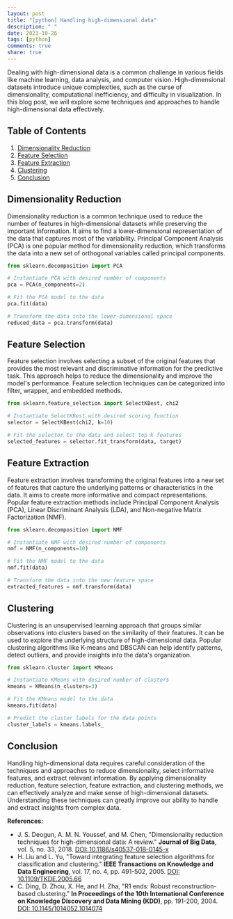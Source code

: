```yaml
---
layout: post
title: "[python] Handling high-dimensional data"
description: " "
date: 2023-10-26
tags: [python]
comments: true
share: true
---
```


Dealing with high-dimensional data is a common challenge in various fields like machine learning, data analysis, and computer vision. High-dimensional datasets introduce unique complexities, such as the curse of dimensionality, computational inefficiency, and difficulty in visualization. In this blog post, we will explore some techniques and approaches to handle high-dimensional data effectively.

## Table of Contents

1. [Dimensionality Reduction](#dimensionality-reduction)
2. [Feature Selection](#feature-selection)
3. [Feature Extraction](#feature-extraction)
4. [Clustering](#clustering)
5. [Conclusion](#conclusion)

## Dimensionality Reduction <a name="dimensionality-reduction"></a>

Dimensionality reduction is a common technique used to reduce the number of features in high-dimensional datasets while preserving the important information. It aims to find a lower-dimensional representation of the data that captures most of the variability. Principal Component Analysis (PCA) is one popular method for dimensionality reduction, which transforms the data into a new set of orthogonal variables called principal components.

```python
from sklearn.decomposition import PCA

# Instantiate PCA with desired number of components
pca = PCA(n_components=2)

# Fit the PCA model to the data
pca.fit(data)

# Transform the data into the lower-dimensional space
reduced_data = pca.transform(data)
```

## Feature Selection <a name="feature-selection"></a>

Feature selection involves selecting a subset of the original features that provides the most relevant and discriminative information for the predictive task. This approach helps to reduce the dimensionality and improve the model's performance. Feature selection techniques can be categorized into filter, wrapper, and embedded methods.

```python
from sklearn.feature_selection import SelectKBest, chi2

# Instantiate SelectKBest with desired scoring function
selector = SelectKBest(chi2, k=10)

# Fit the selector to the data and select top k features
selected_features = selector.fit_transform(data, target)
```

## Feature Extraction <a name="feature-extraction"></a>

Feature extraction involves transforming the original features into a new set of features that capture the underlying patterns or characteristics in the data. It aims to create more informative and compact representations. Popular feature extraction methods include Principal Component Analysis (PCA), Linear Discriminant Analysis (LDA), and Non-negative Matrix Factorization (NMF).

```python
from sklearn.decomposition import NMF

# Instantiate NMF with desired number of components
nmf = NMF(n_components=10)

# Fit the NMF model to the data
nmf.fit(data)

# Transform the data into the new feature space
extracted_features = nmf.transform(data)
```

## Clustering <a name="clustering"></a>

Clustering is an unsupervised learning approach that groups similar observations into clusters based on the similarity of their features. It can be used to explore the underlying structure of high-dimensional data. Popular clustering algorithms like K-means and DBSCAN can help identify patterns, detect outliers, and provide insights into the data's organization.

```python
from sklearn.cluster import KMeans

# Instantiate KMeans with desired number of clusters
kmeans = KMeans(n_clusters=3)

# Fit the KMeans model to the data
kmeans.fit(data)

# Predict the cluster labels for the data points
cluster_labels = kmeans.labels_
```

## Conclusion <a name="conclusion"></a>

Handling high-dimensional data requires careful consideration of the techniques and approaches to reduce dimensionality, select informative features, and extract relevant information. By applying dimensionality reduction, feature selection, feature extraction, and clustering methods, we can effectively analyze and make sense of high-dimensional datasets. Understanding these techniques can greatly improve our ability to handle and extract insights from complex data. 

**References:**
- J. S. Deogun, A. M. N. Youssef, and M. Chen, "Dimensionality reduction techniques for high-dimensional data: A review." **Journal of Big Data**, vol. 5, no. 33, 2018. [DOI: 10.1186/s40537-018-0145-x](https://doi.org/10.1186/s40537-018-0145-x)
- H. Liu and L. Yu, "Toward integrating feature selection algorithms for classification and clustering." **IEEE Transactions on Knowledge and Data Engineering**, vol. 17, no. 4, pp. 491-502, 2005. [DOI: 10.1109/TKDE.2005.66](https://doi.org/10.1109/TKDE.2005.66)
- C. Ding, D. Zhou, X. He, and H. Zha, "R1 ends: Robust reconstruction-based clustering." **In Proceedings of the 10th International Conference on Knowledge Discovery and Data Mining (KDD)**, pp. 191-200, 2004. [DOI: 10.1145/1014052.1014074](https://doi.org/10.1145/1014052.1014074)